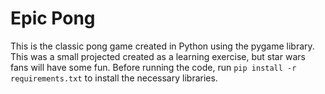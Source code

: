 # Epic Pong
This is the classic pong game created in Python using the pygame library. This was a small projected created as a learning exercise, but star wars fans will have some fun. Before running the code, run ```pip install -r requirements.txt``` to install the necessary libraries. 
